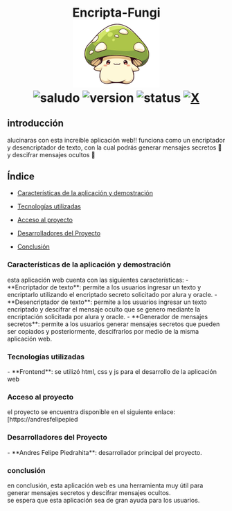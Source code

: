 <div align="center">
  <h1 align="center">
    Encripta-Fungi
    <br />
    <a href="">
      <img src="https://github.com/AndresFelipePiedrahita/challenge/blob/main/assets/honguito.png" alt="Honguito" width="200px">
    </a>
    <br />
    <img src="https://img.shields.io/badge/hola-criaturitas-orange" alt="saludo">
    <img src="https://img.shields.io/badge/version-1.0-green" alt="version">
    <img src="https://img.shields.io/badge/status-finished-blue" alt="status">
    <a href="https://x.com/intent/follow?screen_name=andres_fpm" target="_blank">
    <img src="https://img.shields.io/twitter/follow/andres_fpm" alt="X"></a>
  </h1>
</div>

## introducción
alucinaras con esta increíble aplicación web!! funciona como un encriptador y desencriptador de texto, con la cual podrás generar mensajes secretos 🤫 y descifrar mensajes ocultos 🔎

## Índice

* [Características de la aplicación y demostración](#Características)

* [Tecnologías utilizadas](#tecnologías)

* [Acceso al proyecto](#acceso)

* [Desarrolladores del Proyecto](#desarrolladores)

* [Conclusión](#conclusión)

<h3 id="Características">Características de la aplicación y demostración</h3>
esta aplicación web cuenta con las siguientes características:
- **Encriptador de texto**: permite a los usuarios ingresar un texto y encriptarlo utilizando el encriptado secreto solicitado por alura y oracle.
- **Desencriptador de texto**: permite a los usuarios ingresar un texto encriptado y descifrar el mensaje oculto que se genero mediante la encriptación solicitada por alura y oracle.
- **Generador de mensajes secretos**: permite a los usuarios generar mensajes secretos que pueden ser copiados y posteriormente, descifrarlos por medio de la misma aplicación web.

<h3 id="tecnologías">Tecnologías utilizadas</h3>
- **Frontend**: se utilizó html, css y js para el desarrollo de la aplicación web

<h3 id="acceso">Acceso al proyecto</h3>
el proyecto se encuentra disponible en el siguiente enlace: [https://andresfelipepied

<h3 id="desarrolladores">Desarrolladores del Proyecto</h3>
- **Andres Felipe Piedrahita**: desarrollador principal del proyecto.

<h3 id="conclusión">conclusión</h3>
en conclusión, esta aplicación web es una herramienta muy útil para generar mensajes secretos y descifrar mensajes ocultos. 
<br/>
se espera que esta aplicación sea de gran ayuda para los usuarios.
  


